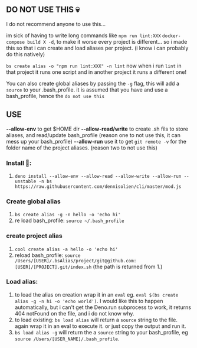 ## DO NOT USE THIS 💀

I do not recommend anyone to use this...

im sick of having to write long commands like `npm run lint:XXX` `docker-compose build X -d`, to make it worse every project is different...
so i made this so that i can create and load aliases per project. (i know i can probably do this natively)

`bs create alias -o "npm run lint:XXX" -n lint` now when i run `lint` in that project it runs one script and in another project it 
runs a different one!

You can also create global aliases by passing the `-g` flag, this will add a `source` to your .bash_profile. it is assumed that you have and use a bash_profile, hence the `do not use this`

## USE
**--allow-env** to get $HOME dir
**--allow-read/write** to create .sh fils to store aliases, and read/update bash_profile (reason one to not use this, it can mess up your bash_profile)
**--allow-run** use it to get `git remote -v` for the folder name of the project aliases. (reason two to not use this)

### Install 🦕:
  1. `deno install --allow-env --allow-read --allow-write --allow-run --unstable -n bs https://raw.githubusercontent.com/dennisolien/cli/master/mod.js`
  
### Create global alias
  1. `bs create alias -g -n hello -o 'echo hi'`
  2. re load bash_profile: `source ~/.bash_profile`

### create project alias
  1. `cool create alias -a hello -o 'echo hi'`
  2. reload bash_profile: `source /Users/[USER]/.bsAlias/project/git@github.com:[USER]/[PROJECT].git/index.sh` (the path is returned from 1.)


### Load alias:
  1. to load the alias on creation wrap it in an `eval` eg. `eval $(bs create alias -g -n hi -o 'echo world')`. I would like this to happen automatically, but i can't get the Deno.run subprocess to work, it returns 404 notFound on the file, and i do not know why.
  2. to load existing: `bs load alias` will return a `source` string to the file. again wrap it in an eval to execute it. or just copy the output and run it. 
  3. `bs load alias -g` will return the a `source` string to your bash_profile, eg `source /Users/[USER_NAME]/.bash_profile`.